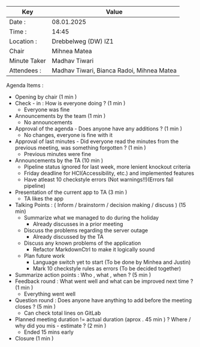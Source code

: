 | Key | Value |
| --- | --- |
| Date : | 08.01.2025 |
| Time : | 14:45 |
| Location : | Drebbelweg (DW) IZ1 |
| Chair | Mihnea Matea |
| Minute Taker | Madhav Tiwari |
| Attendees : | Madhav Tiwari, Bianca Radoi, Mihnea Matea |

Agenda Items :
- Opening by chair (1 min )
- Check - in : How is everyone doing ? (1 min )
    - Everyone was fine
- Announcements by the team (1 min )
    - No announcements
- Approval of the agenda - Does anyone have any additions ? (1 min )
    - No changes, everyone is fine with it
- Approval of last minutes - Did everyone read the minutes from the previous meeting, was something forgotten ? (1 min )
    - Previous minutes were fine
- Announcements by the TA (10 min )
    - Pipeline status ignored for last week, more lenient knockout criteria
    - Friday deadline for HCI(Accessibility, etc.) and implemented features
    - Have atleast 10 checkstyle errors (Not warnings!!)(Errors fail pipeline)
- Presentation of the current app to TA (3 min )
    - TA likes the app
- Talking Points : ( Inform / brainstorm / decision making / discuss ) (15 min)
    - Summarize what we managed to do during the holiday
        - Already discusses in a prior meeting
    - Discuss the problems regarding the server outage
        - Already discussed by the TA
    - Discuss any known problems of the application
        - Refactor MarkdownCtrl to make it logically sound
    - Plan future work
        - Language switch yet to start (To be done by Minhea and Justin)
        - Mark 10 checkstyle rules as errors (To be decided together)
- Summarize action points : Who , what , when ? (5 min )
- Feedback round : What went well and what can be improved next time ? (1 min )
    - Everything went well
- Question round : Does anyone have anything to add before the meeting closes ? (5 min )
    - Can check total lines on GitLab
- Planned meeting duration != actual duration (aprox . 45 min ) ? Where / why did you mis - estimate ? (2 min ) 
    - Ended 15 mins early
- Closure (1 min )
